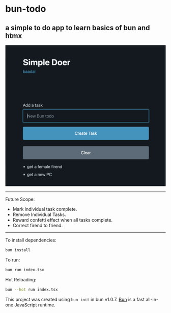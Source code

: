 # bun-todo
## a simple to do app to learn basics of bun and htmx

![Image](/assets/featured.png)

---
Future Scope: 

- Mark individual task complete.
- Remove Individual Tasks.
- Reward confetti effect when all tasks complete.
- Correct firend to friend. 
---

To install dependencies:

```bash
bun install
```

To run:

```bash
bun run index.tsx
```
Hot Reloading: 

```bash
bun --hot run index.tsx
```

This project was created using `bun init` in bun v1.0.7. [Bun](https://bun.sh) is a fast all-in-one JavaScript runtime.
